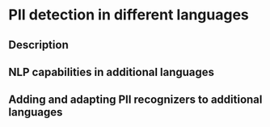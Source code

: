 # PII detection in different languages

## Description

## NLP capabilities in additional languages

## Adding and adapting PII recognizers to additional languages
